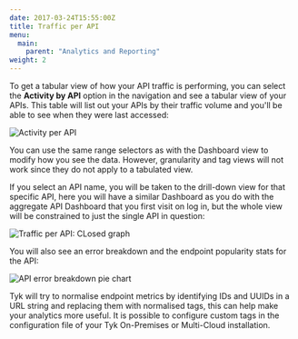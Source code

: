 ```yaml
---
date: 2017-03-24T15:55:00Z
title: Traffic per API
menu:
  main:
    parent: "Analytics and Reporting"
weight: 2 
---
```


To get a tabular view of how your API traffic is performing, you can select the **Activity by API** option in the navigation and see a tabular view of your APIs. This table will list out your APIs by their traffic volume and you'll be able to see when they were last accessed:

![Activity per API](/img/2.10/traffic_api.png)

You can use the same range selectors as with the Dashboard view to modify how you see the data. However, granularity and tag views will not work since they do not apply to a tabulated view.

If you select an API name, you will be taken to the drill-down view for that specific API, here you will have a similar Dashboard as you do with the aggregate API Dashboard that you first visit on log in, but the whole view will be constrained to just the single API in question:

![Traffic per API: CLosed graph](/img/2.10/average_use_api.png)

You will also see an error breakdown and the endpoint popularity stats for the API:

![API error breakdown pie chart](/img/2.10/error_breakdown_api.png)

Tyk will try to normalise endpoint metrics by identifying IDs and UUIDs in a URL string and replacing them with normalised tags, this can help make your analytics more useful. It is possible to configure custom tags in the configuration file of your Tyk On-Premises or Multi-Cloud installation.